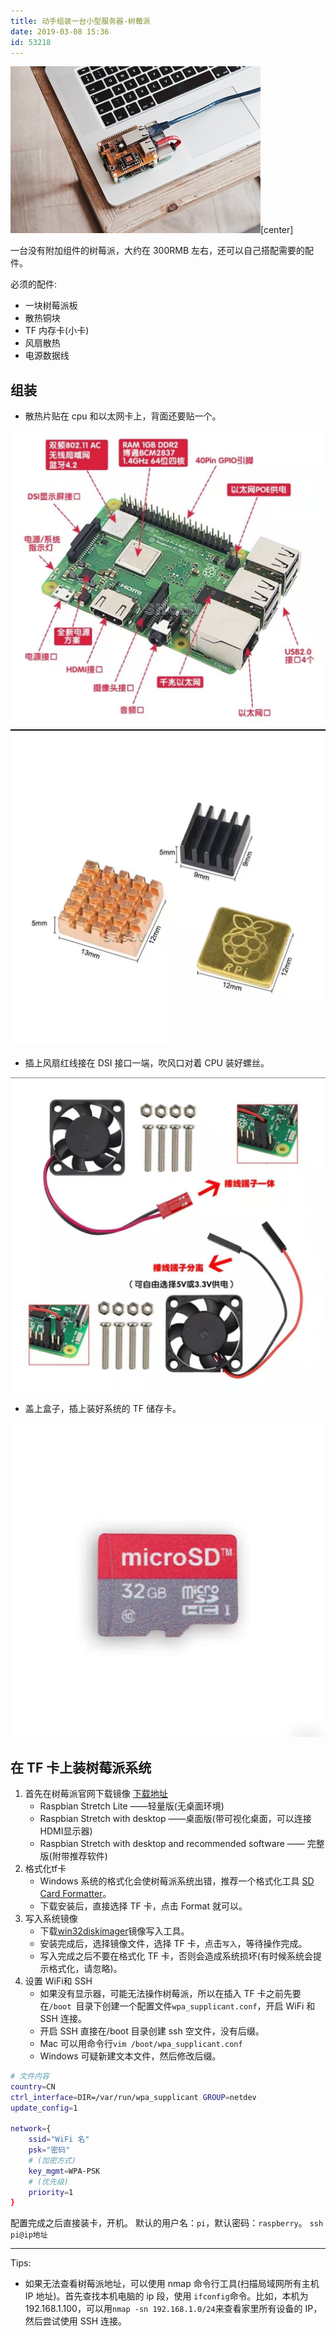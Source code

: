 ```yaml
---
title: 动手组装一台小型服务器-树莓派
date: 2019-03-08 15:36
id: 53218
---
```

![](./_image/1532188363366-3a1b2ac4a338.jpg)[center]

一台没有附加组件的树莓派，大约在 300RMB 左右，还可以自己搭配需要的配件。

必须的配件:
- 一块树莓派板
- 散热铜块
- TF 内存卡(小卡)
- 风扇散热
- 电源数据线

## 组装
- 散热片贴在 cpu 和以太网卡上，背面还要贴一个。

![](./_image/WechatIMG5.jpeg?w=400)![](./_image/WechatIMG3.jpeg?w=200)
- 插上风扇红线接在 DSI 接口一端，吹风口对着 CPU 装好螺丝。

![](./_image/WechatIMG2.jpeg?w=400)
- 盖上盒子，插上装好系统的 TF 储存卡。

![](./_image/WechatIMG4.jpeg?w=200)

## 在 TF 卡上装树莓派系统
1. 首先在树莓派官网下载镜像  [下载地址](https://www.raspberrypi.org/downloads/raspbian/)
    - Raspbian Stretch Lite ——轻量版(无桌面环境)
    - Raspbian Stretch with desktop ——桌面版(带可视化桌面，可以连接 HDMI显示器)
    - Raspbian Stretch with desktop and recommended software —— 完整版(附带推荐软件)
2. 格式化tf卡 
    - Windows 系统的格式化会使树莓派系统出错，推荐一个格式化工具 [SD Card Formatter](https://www.sdcard.org/downloads/formatter_4/eula_windows/index.html)。
    - 下载安装后，直接选择 TF 卡，点击 Format 就可以。
3. 写入系统镜像
    - 下载[win32diskimager](https://sourceforge.net/projects/win32diskimager/)镜像写入工具。
    - 安装完成后，选择镜像文件，选择 TF 卡，点击`写入`，等待操作完成。
    - 写入完成之后不要在格式化 TF 卡，否则会造成系统损坏(有时候系统会提示格式化，请忽略)。
4. 设置 WiFi和 SSH
    - 如果没有显示器，可能无法操作树莓派，所以在插入 TF 卡之前先要在`/boot `目录下创建一个配置文件`wpa_supplicant.conf`，开启 WiFi 和 SSH 连接。
    - 开启 SSH 直接在/boot 目录创建 ssh 空文件，没有后缀。
    - Mac 可以用命令行`vim /boot/wpa_supplicant.conf`
    - Windows 可疑新建文本文件，然后修改后缀。

```bash
# 文件内容
country=CN
ctrl_interface=DIR=/var/run/wpa_supplicant GROUP=netdev
update_config=1

network={
    ssid="WiFi 名"
    psk="密码"
    # (加密方式)
    key_mgmt=WPA-PSK
    # (优先级)
    priority=1
}
```
配置完成之后直接装卡，开机。
默认的用户名：`pi`，默认密码：`raspberry`。
`ssh pi@ip地址`
- - - - - -
Tips:
- 如果无法查看树莓派地址，可以使用 nmap 命令行工具(扫描局域网所有主机 IP 地址)。首先查找本机电脑的 ip 段，使用 `ifconfig`命令。比如，本机为 192.168.1.100，可以用`nmap -sn 192.168.1.0/24`来查看家里所有设备的 IP，然后尝试使用 SSH 连接。